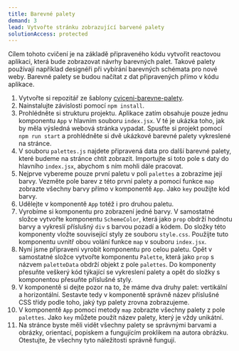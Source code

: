 ```yaml
---
title: Barevné palety
demand: 3
lead: Vytvořte stránku zobrazující barvené palety
solutionAccess: protected
---
```


Cílem tohoto cvičení je na základě připraveného kódu vytvořit reactovou aplikaci, která bude zobrazovat návrhy barevných palet. Takové palety používají například designéři při vybírání barevných schémata pro nové weby. Barevné palety se budou načítat z dat připravených přímo v kódu aplikace.

1. Vytvořte si repozitář ze šablony [cviceni-barevne-palety](https://github.com/Czechitas-podklady-WEB/cviceni-barevne-palety).
1. Nainstalujte závislosti pomocí `npm install`.
1. Prohlédněte si strukturu projektu. Aplikace zatím obsahuje pouze jednu komponentu `App` v hlavním souboru `index.jsx`. V té je ukázka toho, jak by měla výsledná webová stránka vypadat. Spusťte si projekt pomocí `npm run start` a prohlédněte si dvě ukázkové barevné palety vykreslené na stránce.
1. V souboru `palettes.js` najdete připravená data pro další barevné palety, které budeme na stránce chtít zobrazit. Importujte si toto pole s daty do hlavního `index.jsx`, abychom s ním mohli dále pracovat.
1. Nejprve vybereme pouze první paletu v poli `palettes` a zobrazíme její barvy. Vezměte pole barev z této první palety a pomocí funkce `map` zobrazte všechny barvy přímo v komponentě `App`. Jako `key` použijte kód barvy.
1. Udělejte v komponentě `App` totéž i pro druhou paletu.
1. Vyrobíme si komponentu pro zobrazení jedné barvy. V samostatné složce vytvořte komponentu `SchemeColor`, která jako `prop` obdrží hodnotu barvy a vykreslí příslušný `div` s barvou pozadí a kódem. Do složky této komponenty vložte související styly ze souboru `style.css`. Použijte tuto komponentu uvnitř obou volání funkce `map` v souboru `index.jsx`.
1. Nyní jsme připraveni vyrobit komponentu pro celou paletu. Opět v samostatné složce vytvořte komponentu `Palette`, která jako `prop` s názvem `paletteData` obdrží objekt z pole `palettes`. Do komponenty přesuňte veškerý kód týkající se vykreslení palety a opět do složky s komponentou přesuňte příslušné styly.
1. V komponentě si dejte pozor na to, že máme dva druhy palet: vertikální a horizontální. Sestavte tedy v komponentě správně název příslušné CSS třídy podle toho, jaký typ palety zrovna zobrazujeme.
1. V komponentě `App` pomocí metody `map` zobrazte všechny palety z pole `palettes`. Jako `key` můžete použít název palety, který je vždy unikátní.
1. Na stránce byste měli vidět všechny palety se správnými barvami a obrázky, orientací, popiskem a fungujícím proklikem na autora obrázku. Otestujte, že všechny tyto náležitosti správně fungují.
